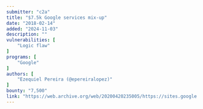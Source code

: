 ```yaml
---
submitter: "c2a"
title: "$7.5k Google services mix-up"
date: "2018-02-14"
added: "2024-11-03"
description: ""
vulnerabilities: [
    "Logic flaw"
]
programs: [
    "Google"
]
authors: [
    "Ezequiel Pereira (@epereiralopez)"
]
bounty: "7,500"
link: "https://web.archive.org/web/20200420235005/https://sites.google.com/site/testsitehacking/-7-5k-Google-services-mix-up"
---
```




